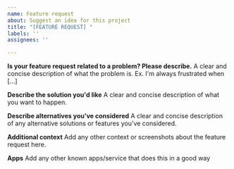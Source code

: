 ```yaml
---
name: Feature request
about: Suggest an idea for this project
title: "[FEATURE REQUEST] "
labels: ''
assignees: ''

---
```


<!--- this template is **ONLY** used for requesting features, use other templates for other stuff -->

**Is your feature request related to a problem? Please describe.**
A clear and concise description of what the problem is. Ex. I'm always frustrated when [...]

**Describe the solution you'd like**
A clear and concise description of what you want to happen.

**Describe alternatives you've considered**
A clear and concise description of any alternative solutions or features you've considered.

**Additional context**
Add any other context or screenshots about the feature request here.

**Apps**
Add any other known apps/service that does this in a good way
